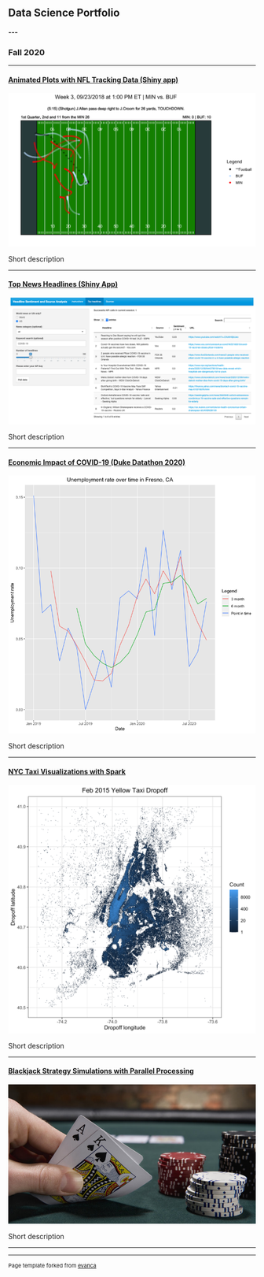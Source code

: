 
## Data Science Portfolio

**---**

### Fall 2020 

---

#### [Animated Plots with NFL Tracking Data (Shiny app)](https://github.com/robkravec/NFL-Animations)

<img src="images/NFL.png?raw=true"/>

Short description

---
#### [Top News Headlines (Shiny App)](https://github.com/robkravec/News-App)

<img src="images/News.png?raw=true"/>

Short description

---
#### [Economic Impact of COVID-19 (Duke Datathon 2020)](https://github.com/robkravec/2020-Duke-Datathon)

<img src="images/Datathon_Fresno.png?raw=true"/>

Short description

---
#### [NYC Taxi Visualizations with Spark](https://github.com/robkravec/NYC-Taxi-Data)

<img src="images/Yellow_Dropoff.png?raw=true"/>

Short description

---
#### [Blackjack Strategy Simulations with Parallel Processing](https://github.com/robkravec/Blackjack-simulations)

<img src="images/Blackjack.jpg?raw=true"/>

Short description

---



---
<p style="font-size:11px">Page template forked from <a href="https://github.com/evanca/quick-portfolio">evanca</a></p>

